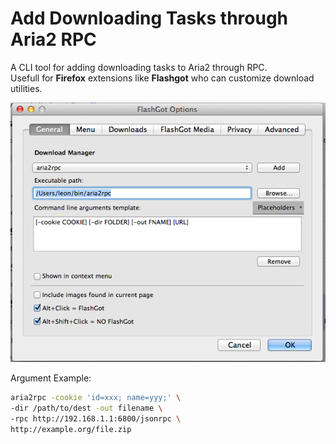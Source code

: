 # Add Downloading Tasks through Aria2 RPC

A CLI tool for adding downloading tasks to Aria2 through RPC.  
Usefull for **Firefox** extensions like **Flashgot** who can customize download utilities.

![Example](example.png)

Argument Example:

```sh
aria2rpc -cookie 'id=xxx; name=yyy;' \
-dir /path/to/dest -out filename \
-rpc http://192.168.1.1:6800/jsonrpc \
http://example.org/file.zip
```